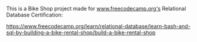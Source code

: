 This is a Bike Shop project made for www.freecodecamp.org's Relational Database Certification:

https://www.freecodecamp.org/learn/relational-database/learn-bash-and-sql-by-building-a-bike-rental-shop/build-a-bike-rental-shop
